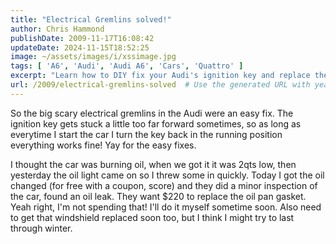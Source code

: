 ```yaml
---
title: "Electrical Gremlins solved!"
author: Chris Hammond
publishDate: 2009-11-17T16:08:42
updateDate: 2024-11-15T18:52:25
image: ~/assets/images/i/xssimage.jpg
tags: [ 'A6', 'Audi', 'Audi A6', 'Cars', 'Quattro' ]
excerpt: "Learn how to DIY fix your Audi's ignition key and replace the oil pan gasket for big savings. Keep your car running smoothly with these simple tips!"
url: /2009/electrical-gremlins-solved  # Use the generated URL with year
---
```

<p>So the big scary electrical gremlins in the Audi were an easy fix. The ignition key gets stuck a little too far forward sometimes, so as long as everytime I start the car I turn the key back in the running position everything works fine! Yay for the easy fixes.</p>  <p>I thought the car was burning oil, when we got it it was 2qts low, then yesterday the oil light came on so I threw some in quickly. Today I got the oil changed (for free with a coupon, score) and they did a minor inspection of the car, found an oil leak. They want $220 to replace the oil pan gasket. Yeah right, I&#39;m not spending that! I&#39;ll do it myself sometime soon. Also need to get that windshield replaced soon too, but I think I might try to last through winter.</p> 


